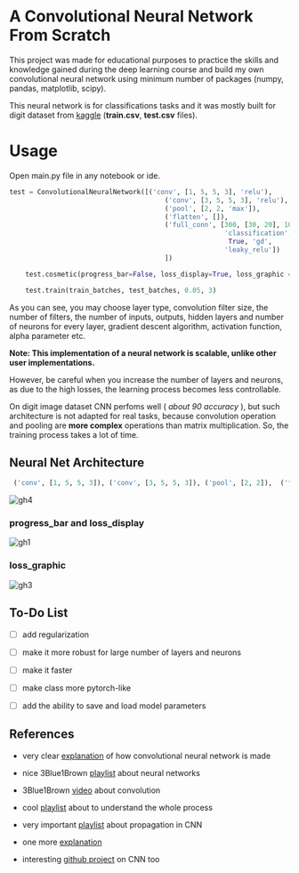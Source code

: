 # A Convolutional Neural Network From Scratch
This project was made for educational purposes to practice the skills and knowledge gained during the deep learning course and build my own convolutional neural network using minimum number of packages (numpy, pandas, matplotlib, scipy).

This neural network is for classifications tasks and it was mostly built for digit dataset from [kaggle](https://www.kaggle.com/competitions/digit-recognizer/overview) (**train.csv**, **test.csv** files).

# Usage
Open main.py file in any notebook or ide. 

``` python
test = ConvolutionalNeuralNetwork([('conv', [1, 5, 5, 3], 'relu'),         # 64x1x28x28 -> 64x3x24x24
                                       ('conv', [3, 5, 5, 3], 'relu'),     # 64x3x24x24 -> 64x3x20x20
                                       ('pool', [2, 2, 'max']),            # 64x3x20x20 -> 64x3x10x10
                                       ('flatten', []),                    # 64x3x10x10 -> 64x300
                                       ('full_conn', [300, [30, 20], 10,
                                                      'classification',
                                                       True, 'gd',
                                                      'leaky_relu'])       # 64x300 -> 64x10
                                       ])

    test.cosmetic(progress_bar=False, loss_display=True, loss_graphic = False, iterations= 20)

    test.train(train_batches, test_batches, 0.05, 3)

```

As you can see, you may choose layer type, convolution filter size, the number of filters, the number of inputs, outputs, hidden layers and number of neurons for every layer, gradient descent algorithm, activation function, alpha parameter etc.

**Note: This implementation of a neural network is scalable, unlike other user implementations.**

However, be careful when you increase the number of layers and neurons, as due to the high losses, the learning process becomes less controllable.

On digit image dataset CNN perfoms well ( *about 90 accuracy* ), but such architecture is not adapted for real tasks, because convolution operation and pooling are **more complex** operations than matrix multiplication. So, the training process takes a lot of time.

## Neural Net Architecture
```python
 ('conv', [1, 5, 5, 3]), ('conv', [3, 5, 5, 3]), ('pool', [2, 2]),  ('flatten'), ('full_conn',[300, [30, 20], 10])
 ```
 ![gh4](https://github.com/TimaGitHub/Neural-Network-from-Scratch/assets/70072941/b454d716-ef84-428f-b412-c8d36fafa717)

 ### progress_bar and loss_display
 ![gh1](https://github.com/TimaGitHub/NeuralNetwork-from-Scratch/assets/70072941/d4484b22-655b-437a-a53f-897ebad3b8f2)

 ### loss_graphic
 ![gh3](https://github.com/TimaGitHub/NeuralNetwork-from-Scratch/assets/70072941/14317df1-68cf-4086-b107-e79e9dbbf55e)




## To-Do List
- [ ] add regularization
- [ ] make it more robust for large number of layers and neurons
- [ ] make it faster
- [ ] make class more pytorch-like
- [ ] add the ability to save and load model parameters


## References

- very clear [explanation](https://colab.research.google.com/drive/1ZMu6C3ZEt3kCSDBNWGM6sicXL5-EhSve?usp=sharing) of how convolutional neural network is made
- nice 3Blue1Brown [playlist](https://youtube.com/playlist?list=PLZHQObOWTQDNU6R1_67000Dx_ZCJB-3pi&si=vZ3tJjTqXa9iSfBE) about neural networks 
  
- 3Blue1Brown [video](https://youtu.be/KuXjwB4LzSA?si=KJHdPrJK_1tBuZl_) about convolution 

- cool [playlist](https://youtube.com/playlist?list=PL1sQgSTcAaT7MbcLWacjsqoOQvqzMdUWg&si=gCke_NmYGIwUbJ9X) about to understand the whole process

- very important [playlist](https://youtube.com/playlist?list=PLuhqtP7jdD8CD6rOWy20INGM44kULvrHu&si=XDupIIUFmAu2olXnabout) about propagation in CNN

- one more [explanation](https://youtu.be/m8pOnJxOcqY?si=VuHoljUq4rbAelv6)

- interesting [github project](https://github.com/vzhou842/cnn-from-scratch) on CNN too